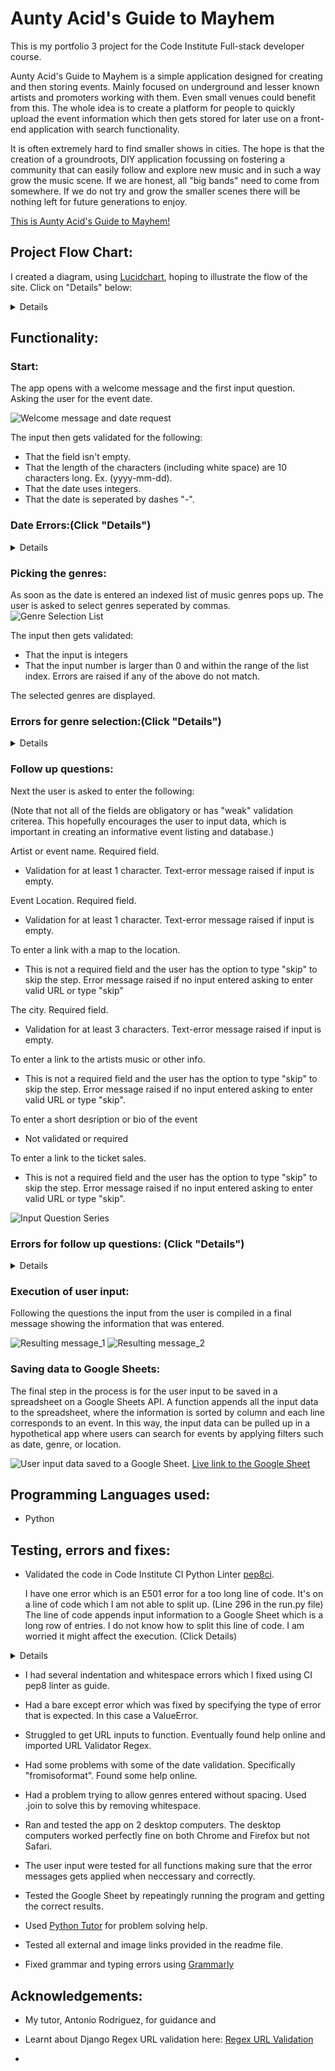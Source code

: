 # Aunty Acid's Guide to Mayhem
This is my portfolio 3 project for the Code Institute Full-stack developer course.

Aunty Acid's Guide to Mayhem is a simple application designed for creating and then storing events. Mainly focused on underground and lesser known artists and promoters working with them. Even small venues could benefit from this. The whole idea is to create a platform for people to quickly upload the event information which then gets stored for later use on a front-end application with search functionality. 

It is often extremely hard to find smaller shows in cities. The hope is that the creation of a groundroots, DIY application focussing on fostering a community that can easily follow and explore new music and in such a way grow the music scene. If we are honest, all "big bands" need to come from somewhere. If we do not try and grow the smaller scenes there will be nothing left for future generations to enjoy.

[This is Aunty Acid's Guide to Mayhem!](https://aunty-acids-guide-to-mayhem-279b161d0d9e.herokuapp.com/)

## Project Flow Chart:
I created a diagram, using [Lucidchart](https://lucid.co/), hoping to illustrate the flow of the site.
Click on "Details" below:

<details>

![Flowchart](docs_readme_imgs/flow_chart.jpeg)

[Link to the chart in browser form](https://lucid.app/lucidchart/ea5e7718-ab19-4a36-a4eb-d163ae6fe075/edit?viewport_loc=-590%2C-1696%2C856%2C941%2C0_0&invitationId=inv_ba4934fc-9d8d-411e-b919-e3bce2f83d38)

</details>


## Functionality:

### Start:

The app opens with a welcome message and the first input question. 
Asking the user for the event date.

![Welcome message and date request](docs_readme_imgs/welcome_intro.png)

The input then gets validated for the following:
- That the field isn't empty.
- That the length of the characters (including white space) are 10 characters long. Ex. (yyyy-mm-dd).
- That the date uses integers.
- That the date is seperated by dashes "-".

### Date Errors:(Click "Details")

<details>
 
 Error raised invalid_date_format:

![Error raised invalid_date_format](docs_readme_imgs/invalid_date_format.png)

 Error raised empty_date_field:
 
![Error raised empty_date_field](docs_readme_imgs/empty_date_error.png)

 Error raised date_seperator_invalid:

![Error raised date_seperator_invalid](docs_readme_imgs/date_seperator_invalid.png)

</details>



### Picking the genres:

As soon as the date is entered an indexed list of music genres pops up.
The user is asked to select genres seperated by commas.
![Genre Selection List](docs_readme_imgs/genre_selection_list.png)

The input then gets validated:
- That the input is integers
- That the input number is larger than 0 and within the range of the list index.
Errors are raised if any of the above do not match.

The selected genres are displayed.


### Errors for genre selection:(Click "Details")

<details>

Invalid genre input error:

![Invalid_genre_input](docs_readme_imgs/invalid_genre_input.png)

</details>



### Follow up questions:

Next the user is asked to enter the following:

(Note that not all of the fields are obligatory or has "weak" validation criterea. 
This hopefully encourages the user to input data, which is important in creating an informative event listing and database.)

Artist or event name. Required field.
- Validation for at least 1 character. Text-error message raised if input is empty.

Event Location. Required field.
- Validation for at least 1 character. Text-error message raised if input is empty.

To enter a link with a map to the location.
- This is not a required field and the user has the option to type "skip" to skip the step. 
 Error message raised if no input entered asking to enter valid URL or type "skip"

The city. Required field.
- Validation for at least 3 characters. Text-error message raised if input is empty.

To enter a link to the artists music or other info.
- This is not a required field and the user has the option to type "skip" to skip the step. 
  Error message raised if no input entered asking to enter valid URL or type "skip".

To enter a short desription or bio of the event
- Not validated or required

To enter a link to the ticket sales.
- This is not a required field and the user has the option to type "skip" to skip the step. 
  Error message raised if no input entered asking to enter valid URL or type "skip".

![Input Question Series](docs_readme_imgs/question_series.png)


### Errors for follow up questions: (Click "Details")


<details>

Invalid text input - Empty field error:

![Invalid text input_Empty field](docs_readme_imgs/invalid_text_input.png)

Empty URL field error:

![Empty URL field](docs_readme_imgs/invalid_empty_URL.png)
 

</details>


### Execution of user input:

Following the questions the input from the user is compiled in a final message showing the information that was entered.

![Resulting message_1](docs_readme_imgs/result_one.png)
![Resulting message_2](docs_readme_imgs/result_two.png)


### Saving data to Google Sheets:

The final step in the process is for the user input to be saved in a spreadsheet on a Google Sheets API.
A function appends all the input data to the spreadsheet, where the information is sorted by column and each line corresponds to an event. In this way, the input data can be pulled up in a hypothetical app where users can search for events by applying filters such as date, genre, or location.


![User input data saved to a Google Sheet.](docs_readme_imgs/google_data_sheet.png)
[Live link to the Google Sheet](https://docs.google.com/spreadsheets/d/1Py7E96MvonBkDE_-dVUzPwbTptsujlIhDiSimhyUU8w/edit?usp=sharing)


## Programming Languages used:

- Python


## Testing, errors and fixes:

- Validated the code in Code Institute CI Python Linter [pep8ci](https://pep8ci.herokuapp.com/#).
  
  I have one error which is an E501 error for a too long line of code. It's on a line of code which I am not able to split up. (Line 296 in the run.py 
  file) The line of code appends input information to a Google Sheet which is a long row of entries. I do not know how to split this line of code. I am worried it 
  might affect the execution. (Click Details)

<details>

![Pep8 validation error](docs_readme_imgs/pep8_validation_error.png)
 
</details>

- I had several indentation and whitespace errors which I fixed using CI pep8 linter as guide.

- Had a bare except error which was fixed by specifying the type of error that is expected. In this case a ValueError.

- Struggled to get URL inputs to function. Eventually found help online and imported URL Validator Regex.

- Had some problems with some of the date validation. Specifically "fromisoformat". Found some help online.

- Had a problem trying to allow genres entered without spacing. Used .join to solve this by removing whitespace.
  
- Ran and tested the app on 2 desktop computers.
  The desktop computers worked perfectly fine on both Chrome and Firefox but not Safari.
  
- The user input were tested for all functions making sure that the error messages gets applied when neccessary and correctly.

- Tested the Google Sheet by repeatingly running the program and getting the correct results. 

- Used [Python Tutor](https://pythontutor.com/cp/composingprograms.html#mode=edit) for problem solving help.

- Tested all external and image links provided in the readme file.

- Fixed grammar and typing errors using [Grammarly](https://www.grammarly.com/) 
 


## Acknowledgements:

- My tutor, Antonio Rodriguez, for guidance and

- Learnt about Django Regex URL validation here: [Regex URL Validation](https://stackoverflow.com/questions/7160737/how-to-validate-a-url-in-python-malformed-or-not)

- 
















